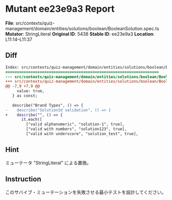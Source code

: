 # Mutant ee23e9a3 Report

**File**: src/contexts/quiz-management/domain/entities/solutions/boolean/BooleanSolution.spec.ts
**Mutator**: StringLiteral
**Original ID**: 5438
**Stable ID**: ee23e9a3
**Location**: L11:14–L11:37

## Diff

```diff
Index: src/contexts/quiz-management/domain/entities/solutions/boolean/BooleanSolution.spec.ts
===================================================================
--- src/contexts/quiz-management/domain/entities/solutions/boolean/BooleanSolution.spec.ts	original
+++ src/contexts/quiz-management/domain/entities/solutions/boolean/BooleanSolution.spec.ts	mutated #5438
@@ -7,9 +7,9 @@
     value: true,
   } as const;
 
   describe("Brand Types", () => {
-    describe("SolutionId validation", () => {
+    describe("", () => {
       it.each([
         ["valid alphanumeric", "solution-1", true],
         ["valid with numbers", "solution123", true],
         ["valid with underscore", "solution_test", true],
```

## Hint

ミューテータ "StringLiteral" による置換。

## Instruction

このサバイブ・ミューテーションを失敗させる最小テストを設計してください。
